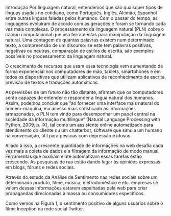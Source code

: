 Introdução
Por linguagem natural, entendemos que são quaisquer tipos de línguas usadas no cotidiano, como Português, Inglês, Alemão, Espanhol entre outras línguas faladas pelos humanos. Com o passar do tempo, as linguagens evoluiram de acordo com as gerações e foram se tornando cada vez mais complexas. O processamento da linguagem natural (PLN) cobre o campo computacional que usa ferramentas para manipulação da linguagem natural. Uma contagem de quantas palavras existem num determinado texto, a compreensão de um discurso: se este tem palavras positivas, negativas ou neutras, comparação de estilos de escrita, são exemplos possíveis no processamento da linguagem natural. 

O crescimento de recursos que usam essa tecnologia vem aumentando de forma exponencial nos computadores de mão, tablets, smartphones e em todos os dispositivos que utilizam aplicativos de reconhecimento de escrita, previsão de textos e traduções automáticas.

As previsões de um futuro não tão distante, afirmam que os computadores serão capazes de entender e responder a língua natural dos humanos. Assim, podemos concluir que “ao fornecer uma interface mais natural do homem-máquina, e o acesso mais sofisticado às informações armazenadas, o PLN tem vindo para desempenhar um papel central na sociedade da informação multilingue” (Natural Language Processing with Python, 2009, p. IX), tal como um assistente online automatizado para atendimento do cliente ou um chatterbot, software que simula um humano na conversação, útil para pessoas com depressão e idosos.

Aliado à isso, a crescente quantidade de informações na web desafia cada vez mais a coleta de dados e a filtragem da informação de modo manual. Ferramentas que auxiliam e até automatizam essas tarefas estão crescendo. As pesquisas de rua estão dando lugar às opiniões expressas em blogs, fóruns e redes sociais. 

Através do estudo da Análise de Sentimento nas redes sociais sobre um determinado produto, filme, música, eletrodoméstico e etc. empresas se valem dessas informações estarem espalhadas pela web para criar propagandas direcionadas à massa ou consumidores específicos.

Como vemos na Figura 1, o sentimento positivo de alguns usuários sobre o filme Inception na rede social Twitter.
